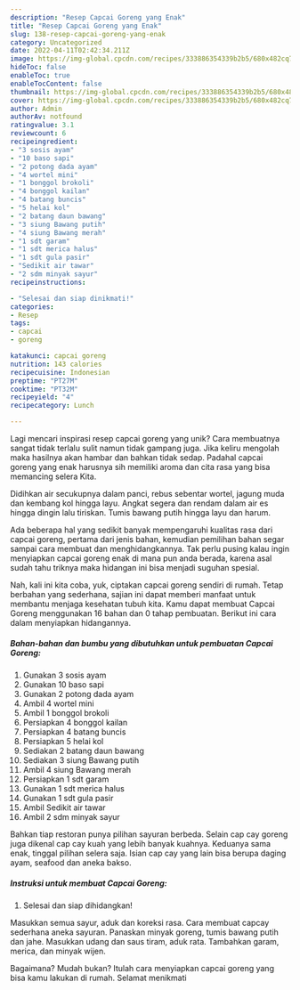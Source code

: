 ```yaml
---
description: "Resep Capcai Goreng yang Enak"
title: "Resep Capcai Goreng yang Enak"
slug: 138-resep-capcai-goreng-yang-enak
category: Uncategorized
date: 2022-04-11T02:42:34.211Z
image: https://img-global.cpcdn.com/recipes/333886354339b2b5/680x482cq70/capcai-goreng-foto-resep-utama.jpg
hideToc: false
enableToc: true
enableTocContent: false
thumbnail: https://img-global.cpcdn.com/recipes/333886354339b2b5/680x482cq70/capcai-goreng-foto-resep-utama.jpg
cover: https://img-global.cpcdn.com/recipes/333886354339b2b5/680x482cq70/capcai-goreng-foto-resep-utama.jpg
author: Admin
authorAv: notfound
ratingvalue: 3.1
reviewcount: 6
recipeingredient:
- "3 sosis ayam"
- "10 baso sapi"
- "2 potong dada ayam"
- "4 wortel mini"
- "1 bonggol brokoli"
- "4 bonggol kailan"
- "4 batang buncis"
- "5 helai kol"
- "2 batang daun bawang"
- "3 siung Bawang putih"
- "4 siung Bawang merah"
- "1 sdt garam"
- "1 sdt merica halus"
- "1 sdt gula pasir"
- "Sedikit air tawar"
- "2 sdm minyak sayur"
recipeinstructions:

- "Selesai dan siap dinikmati!"
categories:
- Resep
tags:
- capcai
- goreng

katakunci: capcai goreng 
nutrition: 143 calories
recipecuisine: Indonesian
preptime: "PT27M"
cooktime: "PT32M"
recipeyield: "4"
recipecategory: Lunch

---
```





Lagi mencari inspirasi resep capcai goreng yang unik? Cara membuatnya sangat tidak terlalu sulit namun tidak gampang juga. Jika keliru mengolah maka hasilnya akan hambar dan bahkan tidak sedap. Padahal capcai goreng yang enak harusnya sih memiliki aroma dan cita rasa yang bisa memancing selera Kita.





Didihkan air secukupnya dalam panci, rebus sebentar wortel, jagung muda dan kembang kol hingga layu. Angkat segera dan rendam dalam air es hingga dingin lalu tiriskan. Tumis bawang putih hingga layu dan harum.

Ada beberapa hal yang sedikit banyak mempengaruhi kualitas rasa dari capcai goreng, pertama dari jenis bahan, kemudian pemilihan bahan segar sampai cara membuat dan menghidangkannya. Tak perlu pusing kalau ingin menyiapkan capcai goreng enak di mana pun anda berada, karena asal sudah tahu triknya maka hidangan ini bisa menjadi suguhan spesial.






Nah, kali ini kita coba, yuk, ciptakan capcai goreng sendiri di rumah. Tetap berbahan yang sederhana, sajian ini dapat memberi manfaat untuk membantu menjaga kesehatan tubuh kita. Kamu dapat membuat Capcai Goreng menggunakan 16 bahan dan 0 tahap pembuatan. Berikut ini cara dalam menyiapkan hidangannya.

<!--inarticleads1-->

##### Bahan-bahan dan bumbu yang dibutuhkan untuk pembuatan Capcai Goreng:

1. Gunakan 3 sosis ayam
1. Gunakan 10 baso sapi
1. Gunakan 2 potong dada ayam
1. Ambil 4 wortel mini
1. Ambil 1 bonggol brokoli
1. Persiapkan 4 bonggol kailan
1. Persiapkan 4 batang buncis
1. Persiapkan 5 helai kol
1. Sediakan 2 batang daun bawang
1. Sediakan 3 siung Bawang putih
1. Ambil 4 siung Bawang merah
1. Persiapkan 1 sdt garam
1. Gunakan 1 sdt merica halus
1. Gunakan 1 sdt gula pasir
1. Ambil Sedikit air tawar
1. Ambil 2 sdm minyak sayur


Bahkan tiap restoran punya pilihan sayuran berbeda. Selain cap cay goreng juga dikenal cap cay kuah yang lebih banyak kuahnya. Keduanya sama enak, tinggal pilihan selera saja. Isian cap cay yang lain bisa berupa daging ayam, seafood dan aneka bakso. 

<!--inarticleads2-->

##### Instruksi untuk membuat Capcai Goreng:


1. Selesai dan siap dihidangkan!

Masukkan semua sayur, aduk dan koreksi rasa. Cara membuat capcay sederhana aneka sayuran. Panaskan minyak goreng, tumis bawang putih dan jahe. Masukkan udang dan saus tiram, aduk rata. Tambahkan garam, merica, dan minyak wijen. 

Bagaimana? Mudah bukan? Itulah cara menyiapkan capcai goreng yang bisa kamu lakukan di rumah. Selamat menikmati
